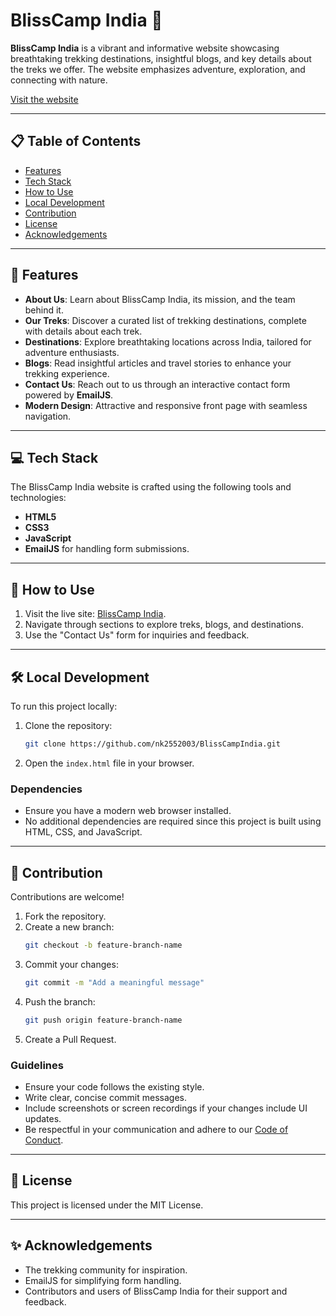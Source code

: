 # BlissCamp India 🌄  

**BlissCamp India** is a vibrant and informative website showcasing breathtaking trekking destinations, insightful blogs, and key details about the treks we offer. The website emphasizes adventure, exploration, and connecting with nature.

[Visit the website](https://nk2552003.github.io/BlissCampIndia/)  

---

## 📋 Table of Contents
- [Features](#-features)
- [Tech Stack](#-tech-stack)
- [How to Use](#-how-to-use)
- [Local Development](#-local-development)
- [Contribution](#-contribution)
- [License](#-license)
- [Acknowledgements](#-acknowledgements)

---

## 🚀 Features  

- **About Us**: Learn about BlissCamp India, its mission, and the team behind it.  
- **Our Treks**: Discover a curated list of trekking destinations, complete with details about each trek.  
- **Destinations**: Explore breathtaking locations across India, tailored for adventure enthusiasts.  
- **Blogs**: Read insightful articles and travel stories to enhance your trekking experience.  
- **Contact Us**: Reach out to us through an interactive contact form powered by **EmailJS**.  
- **Modern Design**: Attractive and responsive front page with seamless navigation.  

---

## 💻 Tech Stack  

The BlissCamp India website is crafted using the following tools and technologies:  

- **HTML5**  
- **CSS3**  
- **JavaScript**  
- **EmailJS** for handling form submissions.  

---

## 🌟 How to Use  

1. Visit the live site: [BlissCamp India](https://nk2552003.github.io/BlissCampIndia/).  
2. Navigate through sections to explore treks, blogs, and destinations.  
3. Use the "Contact Us" form for inquiries and feedback.  

---

## 🛠️ Local Development  

To run this project locally:  

1. Clone the repository:  
    ```bash
    git clone https://github.com/nk2552003/BlissCampIndia.git
    ```
2. Open the `index.html` file in your browser.

### Dependencies

- Ensure you have a modern web browser installed.
- No additional dependencies are required since this project is built using HTML, CSS, and JavaScript.

---

## 🎨 Contribution

Contributions are welcome!

1. Fork the repository.
2. Create a new branch:
    ```bash
    git checkout -b feature-branch-name
    ```
3. Commit your changes:
    ```bash
    git commit -m "Add a meaningful message"
    ```
4. Push the branch:
    ```bash
    git push origin feature-branch-name
    ```
5. Create a Pull Request.

### Guidelines

- Ensure your code follows the existing style.
- Write clear, concise commit messages.
- Include screenshots or screen recordings if your changes include UI updates.
- Be respectful in your communication and adhere to our [Code of Conduct](CODE_OF_CONDUCT.md).

---

## 📄 License

This project is licensed under the MIT License.

---

## ✨ Acknowledgements

- The trekking community for inspiration.
- EmailJS for simplifying form handling.
- Contributors and users of BlissCamp India for their support and feedback.